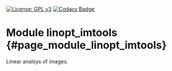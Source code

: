 [![License: GPL v3](https://img.shields.io/badge/License-GPL%20v3-blue.svg)](http://www.gnu.org/licenses/gpl-3.0) [![Codacy Badge](https://api.codacy.com/project/badge/Grade/819e6651c443401c9ac1faf05e79faf6)](https://www.codacy.com/gh/milk-org/linopt_imtools?utm_source=github.com&amp;utm_medium=referral&amp;utm_content=milk-org/linopt_imtools&amp;utm_campaign=Badge_Grade)


# Module linopt_imtools {#page_module_linopt_imtools}

Linear analsys of images.

